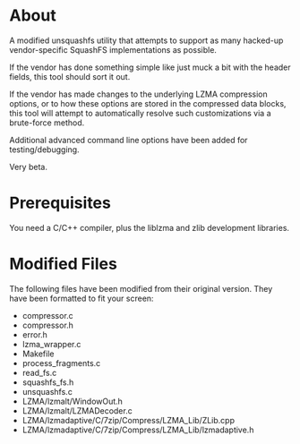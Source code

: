 About
=========

A modified unsquashfs utility that attempts to support as many hacked-up vendor-specific SquashFS implementations as possible.

If the vendor has done something simple like just muck a bit with the header fields, this tool should sort it out.

If the vendor has made changes to the underlying LZMA compression options, or to how these options are stored in the compressed data blocks, this tool will attempt to automatically resolve such customizations via a brute-force method.

Additional advanced command line options have been added for testing/debugging.

Very beta.

Prerequisites
=============

You need a C/C++ compiler, plus the liblzma and zlib development libraries.

Modified Files
==============

The following files have been modified from their original version. They have been formatted to fit your screen:

 * compressor.c
 * compressor.h
 * error.h
 * lzma_wrapper.c
 * Makefile
 * process_fragments.c
 * read_fs.c
 * squashfs_fs.h
 * unsquashfs.c
 * LZMA/lzmalt/WindowOut.h
 * LZMA/lzmalt/LZMADecoder.c
 * LZMA/lzmadaptive/C/7zip/Compress/LZMA_Lib/ZLib.cpp
 * LZMA/lzmadaptive/C/7zip/Compress/LZMA_Lib/lzmadaptive.h

